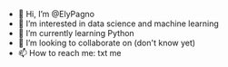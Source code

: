 - 👋 Hi, I’m @ElyPagno
- 👀 I’m interested in data science and machine learning
- 🌱 I’m currently learning Python
- 💞️ I’m looking to collaborate on (don't know yet)
- 📫 How to reach me: txt me

<!---
ElyPagno/ElyPagno is a ✨ special ✨ repository because its `README.md` (this file) appears on your GitHub profile.
You can click the Preview link to take a look at your changes.
--->
